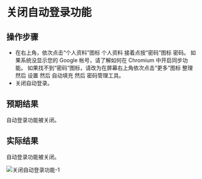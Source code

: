 # 关闭自动登录功能

## 操作步骤

- 在右上角，依次点击“个人资料”图标 个人资料 接着点按“密码”图标 密码。
  如果系统没显示您的 Google 帐号，请了解如何在 Chromium 中开启同步功能。
  如果找不到“密码”图标，请改为在屏幕右上角依次点击“更多”图标 整理 然后 设置 然后 自动填充 然后 密码管理工具。
- 关闭自动登录。

## 预期结果

自动登录功能被关闭。

## 实际结果

自动登录功能被关闭。

![关闭自动登录功能-1](../img/关闭自动登录功能-1.png)
